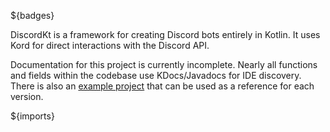 ${badges}

DiscordKt is a framework for creating Discord bots entirely in Kotlin.
It uses Kord for direct interactions with the Discord API.

Documentation for this project is currently incomplete. 
Nearly all functions and fields within the codebase use KDocs/Javadocs for IDE discovery.
There is also an [example project](https://github.com/JakeJMattson/DiscordKtExample) that can be used as a reference for each version.

${imports}